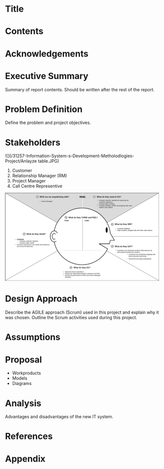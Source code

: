 # Title
# Contents
# Acknowledgements
# Executive Summary
Summary of report contents. Should be written after the rest of the report.

# Problem Definition
Define the problem and project objectives.

# Stakeholders
![](/31257-Information-System-s-Development-Metholodlogies-Project/Anlayze table.JPG)

1. Customer
2. Relationship Manager (RM)
3. Project Manager
4. Call Centre Representive

![Empathy Map - Branch Manager](/assets/Empathy%20Map%20-%20Branch%20Manager.png)

# Design Approach
Describe the AGILE approach (Scrum) used in this project and explain why it was chosen. Outline the Scrum activities used during this project.

# Assumptions
# Proposal

* Workproducts
* Models
* Diagrams

# Analysis
Advantages and disadvantages of the new IT system.

# References
# Appendix
